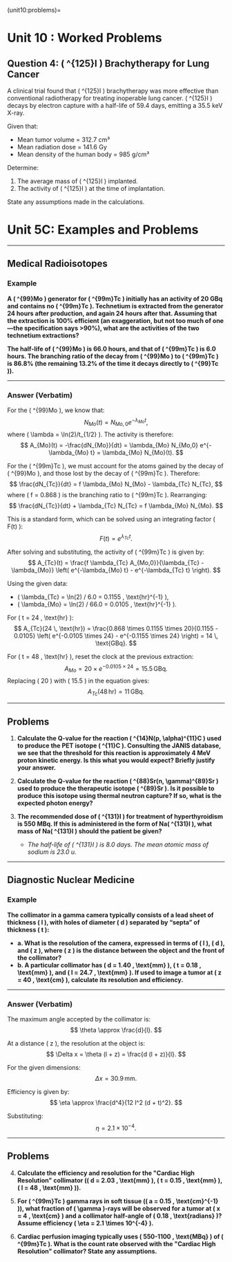 (unit10:problems)=
# Unit 10 : Worked Problems


## Question 4: \( ^{125}I \) Brachytherapy for Lung Cancer

A clinical trial found that \( ^{125}I \) brachytherapy was more effective than conventional radiotherapy for treating inoperable lung cancer. \( ^{125}I \) decays by electron capture with a half-life of 59.4 days, emitting a 35.5 keV X-ray. 

Given that:
- Mean tumor volume = 312.7 cm³
- Mean radiation dose = 141.6 Gy
- Mean density of the human body = 985 g/cm³

Determine:
1. The average mass of \( ^{125}I \) implanted.
2. The activity of \( ^{125}I \) at the time of implantation.

State any assumptions made in the calculations.





# Unit 5C: Examples and Problems

---

## Medical Radioisotopes

### Example

**A \( ^{99}Mo \) generator for \( ^{99m}Tc \) initially has an activity of 20 GBq and contains no \( ^{99m}Tc \). Technetium is extracted from the generator 24 hours after production, and again 24 hours after that. Assuming that the extraction is 100% efficient (an exaggeration, but not too much of one—the specification says >90%), what are the activities of the two technetium extractions?**

**The half-life of \( ^{99}Mo \) is 66.0 hours, and that of \( ^{99m}Tc \) is 6.0 hours. The branching ratio of the decay from \( ^{99}Mo \) to \( ^{99m}Tc \) is 86.8% (the remaining 13.2% of the time it decays directly to \( ^{99}Tc \)).**

---

### Answer (Verbatim)

For the \( ^{99}Mo \), we know that:
$$
N_{Mo}(t) = N_{Mo,0} e^{-\lambda_{Mo} t},
$$
where \( \lambda = \ln(2)/t_{1/2} \). The activity is therefore:
$$
A_{Mo}(t) = -\frac{dN_{Mo}}{dt} = \lambda_{Mo} N_{Mo,0} e^{-\lambda_{Mo} t} = \lambda_{Mo} N_{Mo}(t).
$$

For the \( ^{99m}Tc \), we must account for the atoms gained by the decay of \( ^{99}Mo \), and those lost by the decay of \( ^{99m}Tc \). Therefore:
$$
\frac{dN_{Tc}}{dt} = f \lambda_{Mo} N_{Mo} - \lambda_{Tc} N_{Tc},
$$
where \( f = 0.868 \) is the branching ratio to \( ^{99m}Tc \). Rearranging:
$$
\frac{dN_{Tc}}{dt} + \lambda_{Tc} N_{Tc} = f \lambda_{Mo} N_{Mo}.
$$

This is a standard form, which can be solved using an integrating factor \( F(t) \):
$$
F(t) = e^{\lambda_{Tc} t}.
$$

After solving and substituting, the activity of \( ^{99m}Tc \) is given by:
$$
A_{Tc}(t) = \frac{f \lambda_{Tc} A_{Mo,0}}{\lambda_{Tc} - \lambda_{Mo}} \left( e^{-\lambda_{Mo} t} - e^{-\lambda_{Tc} t} \right).
$$

Using the given data:
- \( \lambda_{Tc} = \ln(2) / 6.0 = 0.1155 \, \text{hr}^{-1} \),
- \( \lambda_{Mo} = \ln(2) / 66.0 = 0.0105 \, \text{hr}^{-1} \).

For \( t = 24 \, \text{hr} \):
$$
A_{Tc}(24 \, \text{hr}) = \frac{0.868 \times 0.1155 \times 20}{0.1155 - 0.0105} \left( e^{-0.0105 \times 24} - e^{-0.1155 \times 24} \right) = 14 \, \text{GBq}.
$$

For \( t = 48 \, \text{hr} \), reset the clock at the previous extraction:
$$
A_{Mo} = 20 \times e^{-0.0105 \times 24} = 15.5 \, \text{GBq}.
$$
Replacing \( 20 \) with \( 15.5 \) in the equation gives:
$$
A_{Tc}(48 \, \text{hr}) = 11 \, \text{GBq}.
$$

---

## Problems

1. **Calculate the Q-value for the reaction \( ^{14}N(p, \alpha)^{11}C \) used to produce the PET isotope \( ^{11}C \). Consulting the JANIS database, we see that the threshold for this reaction is approximately 4 MeV proton kinetic energy. Is this what you would expect? Briefly justify your answer.**

2. **Calculate the Q-value for the reaction \( ^{88}Sr(n, \gamma)^{89}Sr \) used to produce the therapeutic isotope \( ^{89}Sr \). Is it possible to produce this isotope using thermal neutron capture? If so, what is the expected photon energy?**

3. **The recommended dose of \( ^{131}I \) for treatment of hyperthyroidism is 550 MBq. If this is administered in the form of Na\( ^{131}I \), what mass of Na\( ^{131}I \) should the patient be given?**
   - *The half-life of \( ^{131}I \) is 8.0 days. The mean atomic mass of sodium is 23.0 u.*

---

## Diagnostic Nuclear Medicine

### Example

**The collimator in a gamma camera typically consists of a lead sheet of thickness \( l \), with holes of diameter \( d \) separated by “septa” of thickness \( t \):**

- **a. What is the resolution of the camera, expressed in terms of \( l \), \( d \), and \( z \), where \( z \) is the distance between the object and the front of the collimator?**
- **b. A particular collimator has \( d = 1.40 \, \text{mm} \), \( t = 0.18 \, \text{mm} \), and \( l = 24.7 \, \text{mm} \). If used to image a tumor at \( z = 40 \, \text{cm} \), calculate its resolution and efficiency.**

---

### Answer (Verbatim)

The maximum angle accepted by the collimator is:
$$
\theta \approx \frac{d}{l}.
$$

At a distance \( z \), the resolution at the object is:
$$
\Delta x = \theta (l + z) = \frac{d (l + z)}{l}.
$$

For the given dimensions:
$$
\Delta x = 30.9 \, \text{mm}.
$$

Efficiency is given by:
$$
\eta \approx \frac{d^4}{12 l^2 (d + t)^2}.
$$

Substituting:
$$
\eta = 2.1 \times 10^{-4}.
$$

---

## Problems

4. **Calculate the efficiency and resolution for the "Cardiac High Resolution" collimator (\( d = 2.03 \, \text{mm} \), \( t = 0.15 \, \text{mm} \), \( l = 48 \, \text{mm} \)).**

5. **For \( ^{99m}Tc \) gamma rays in soft tissue (\( a = 0.15 \, \text{cm}^{-1} \)), what fraction of \( \gamma \)-rays will be observed for a tumor at \( x = 4 \, \text{cm} \) and a collimator half-angle of \( 0.18 \, \text{radians} \)? Assume efficiency \( \eta = 2.1 \times 10^{-4} \).**

6. **Cardiac perfusion imaging typically uses \( 550-1100 \, \text{MBq} \) of \( ^{99m}Tc \). What is the count rate observed with the "Cardiac High Resolution" collimator? State any assumptions.**
